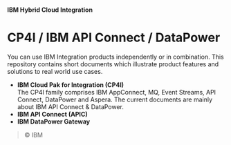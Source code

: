 #### IBM Hybrid Cloud Integration


# CP4I / IBM API Connect / DataPower  


You can use IBM Integration products independently or in combination. This repository contains short documents which illustrate product features and solutions to real world use cases. 

- **IBM Cloud Pak for Integration (CP4I)**   
The CP4I family comprises IBM AppConnect, MQ, Event Streams, API Connect, DataPower and Aspera. The current documents are mainly about IBM API Connect & DataPower.  
- **IBM API Connect (APIC)**  
- **IBM DataPower Gateway**  


>  &copy; IBM
